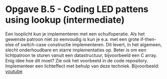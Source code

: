 # Opgave B.5 - Coding LED pattens using lookup (intermediate)

Een looplicht kun je implementeren met een schuifoperatie. 
Als het gewenste patroon niet zo eenvoudig is kun je e.a. met een grote if-then-else of switch-case constructie implementeren. 
Dit levert, in het algemeen, slecht onderhoudbare en starre implementaties op. Beter is om een lichtpatroon te sturen vanuit een datastructuur, bijvoorbeeld een C array. 
Enig idee hoe dit moet? Zie ook het voorbeeld in de code repository. Implementeer een lichteffect met behulp van deze techniek. 
Bijvoorbeeld: [youtube](https://youtu.be/Qfhs4c6wBRE)